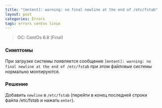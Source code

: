 ```yaml
---
title: "[mntent]: warning: no final newline at the end of /etc/fstab"
layout: post
categories: Errors
tags: errors centos linux
---
```


> OC: CentOs 6.8 (Final)

### Симптомы

При загрузке системы появляется сообщение `[mntent]: warning: no final newline at the end of /etc/fstab` при этом файловые системы нормально монтируются.

### Решение

Добавить `newline` в `/etc/fstab` (перейти в конец последней строки файла /etc/fstab и нажать `enter`).
